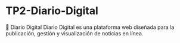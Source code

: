 # TP2-Diario-Digital
📰 Diario Digital Diario Digital es una plataforma web diseñada para la publicación, gestión y visualización de noticias en línea.
